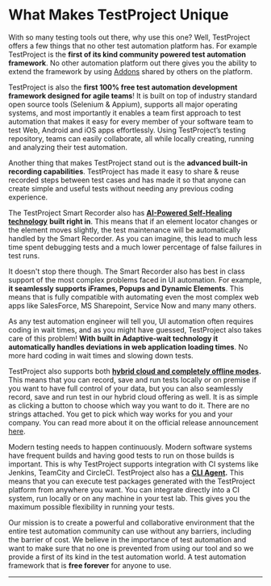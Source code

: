 # What Makes TestProject Unique

With so many testing tools out there, why use this one? Well, TestProject offers a few things that no other test automation platform has. For example TestProject is the **first of its kind community powered test automation framework**. No other automation platform out there gives you the ability to extend the framework by using [Addons](https://addons.testproject.io/) shared by others on the platform.

TestProject is also the **first 100% free test automation development framework designed for agile teams**! It is built on top of industry standard open source tools \(Selenium & Appium\), supports all major operating systems, and most importantly it enables a team first approach to test automation that makes it easy for every member of your software team to test Web, Android and iOS apps effortlessly. Using TestProject’s testing repository, teams can easily collaborate, all while locally creating, running and analyzing their test automation. 

Another thing that makes TestProject stand out is the **advanced built-in recording capabilities**. TestProject has made it easy to share & reuse recorded steps between test cases and has made it so that anyone can create simple and useful tests without needing any previous coding experience.

The TestProject Smart Recorder also has [**AI-Powered Self-Healing technology**](https://docs.testproject.io/getting-started/using-ai-to-improve-testing) **built right in**. This means that if an element locator changes or the element moves slightly, the test maintenance will be automatically handled by the Smart Recorder. As you can imagine, this lead to much less time spent debugging tests and a much lower percentage of false failures in test runs. 

It doesn't stop there though. The Smart Recorder also has best in class support of the most complex problems faced in UI automation. For example, **it seamlessly supports iFrames, Popups and Dynamic Elements**. This means that is fully compatible with automating even the most complex web apps like SalesForce, MS Sharepoint, Service Now and many many others. 

As any test automation engineer will tell you, UI automation often requires coding in wait times, and as you might have guessed, TestProject also takes care of this problem! **With built in Adaptive-wait technology it automatically handles deviations in web application loading times**. No more hard coding in wait times and slowing down tests. 

TestProject also supports both [**hybrid cloud and completely offline modes**](hybrid-cloud-and-offline-mode/)**.** This means that you can record, save and run tests locally or on premise if you want to have full control of your data, but you can also seamlessly record, save and run test in our hybrid cloud offering as well. It is as simple as clicking a button to choose which way you want to do it. There are no strings attached. You get to pick which way works for you and your company. You can read more about it on the official release announcement [here](https://blog.testproject.io/2021/03/16/announcing-testproject-next-gen-release-hybrid-cloud-and-offline-mode/).

Modern testing needs to happen continuously. Modern software systems have frequent builds and having good tests to run on those builds is important. This is why TestProject supports integration with CI systems like Jenkins, TeamCity and CircleCI. TestProject also has a [**CLI Agent**](https://docs.testproject.io/testproject-agents/testproject-agent-cli)**.** This means that you can execute test packages generated with the TestProject platform from anywhere you want. You can integrate directly into a CI system, run locally or on any machine in your test lab. This gives you the maximum possible flexibility in running your tests. 

Our mission is to create a powerful and collaborative environment that the entire test automation community can use without any barriers, including the barrier of cost. We believe in the importance of test automation and want to make sure that no one is prevented from using our tool and so we provide a first of its kind in the test automation world. A test automation framework that is **free forever** for anyone to use.  
****

